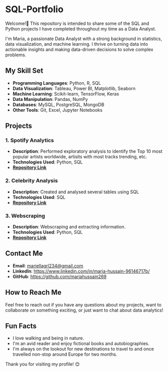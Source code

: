 # SQL-Portfolio
Welcome!👋  This repository is intended to share some of the SQL and Python projects I have completed throughout my time as a Data Analyst.

I'm Maria, a passionate Data Analyst with a strong background in statistics, data visualization, and machine learning. I thrive on turning data into actionable insights and making data-driven decisions to solve complex problems.

## My Skill Set

- **Programming Languages**: Python, R, SQL
- **Data Visualization**: Tableau, Power BI, Matplotlib, Seaborn
- **Machine Learning**: Scikit-learn, TensorFlow, Keras
- **Data Manipulation**: Pandas, NumPy
- **Databases**: MySQL, PostgreSQL, MongoDB
- **Other Tools**: Git, Excel, Jupyter Notebooks

## Projects

### 1. Spotify Analytics

- **Description**: Performed exploratory analysis to identify the Top 10 most popular artists worldwide, artisits with most tracks trending, etc.
- **Technologies Used**: Python, SQL
- [**Repository Link**](https://github.com/mariahussain269/SQL-Portfolio/blob/main/spotify-most-popular-songs-2023.py)

### 2. Celebrity Analysis

- **Description**: Created and analysed several tables using SQL
- **Technologies Used**: SQL
- [**Repository Link**](https://github.com/mariahussain269/SQL-Portfolio/blob/main/Querying%20multiple%20tables%20with%20joins)

### 3. Webscraping 

- **Description**: Webscraping and extracting information.
- **Technologies Used**: Python, SQL
- [**Repository Link**](https://github.com/mariahussain269/SQL-Portfolio/blob/main/Webscrape.py)

## Contact Me

- **Email**: mariellagrl234@gmail.com
- **LinkedIn**: https://www.linkedin.com/in/maria-hussain-96146717b/
- **GitHub**: https://github.com/mariahussain269

## How to Reach Me

Feel free to reach out if you have any questions about my projects, want to collaborate on something exciting, or just want to chat about data analytics!

## Fun Facts

- I love walking and being in nature.
- I'm an avid reader and enjoy fictional books and autobiographies.
- I'm always on the lookout for new destinations to travel to and once travelled non-stop around Europe for two months.

Thank you for visiting my profile! 😊
